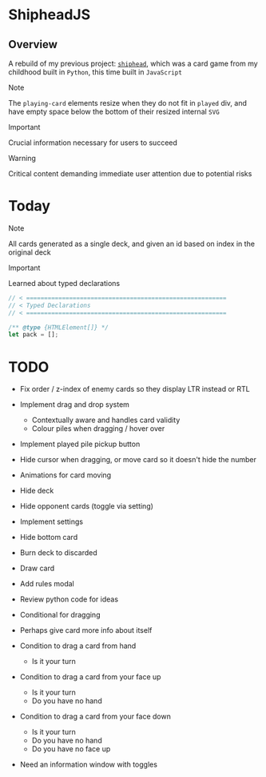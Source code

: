 # ShipheadJS

## Overview
A rebuild of my previous project: [`shiphead`](https://github.com/scarletti-ben/shiphead), which was a card game from my childhood built in `Python`, this time built in `JavaScript`


> [!NOTE]  
> The `playing-card` elements resize when they do not fit in `played` div, and have empty space below the bottom of their resized internal `SVG`

> [!IMPORTANT]  
> Crucial information necessary for users to succeed

> [!WARNING]  
> Critical content demanding immediate user attention due to potential risks


# Today
> [!NOTE]  
> All cards generated as a single deck, and given an id based on index in the original deck

> [!IMPORTANT]  
> Learned about typed declarations
```javascript
// < ========================================================
// < Typed Declarations
// < ========================================================

/** @type {HTMLElement[]} */
let pack = [];
```

# TODO
- Fix order / z-index of enemy cards so they display LTR instead or RTL
- Implement drag and drop system
    - Contextually aware and handles card validity
    - Colour piles when dragging / hover over
- Implement played pile pickup button
- Hide cursor when dragging, or move card so it doesn't hide the number
- Animations for card moving
- Hide deck
- Hide opponent cards (toggle via setting)
- Implement settings
- Hide bottom card
- Burn deck to discarded
- Draw card
- Add rules modal
- Review python code for ideas
- Conditional for dragging

- Perhaps give card more info about itself

- Condition to drag a card from hand
    - Is it your turn

- Condition to drag a card from your face up
    - Is it your turn
    - Do you have no hand

- Condition to drag a card from your face down
    - Is it your turn
    - Do you have no hand
    - Do you have no face up



- Need an information window with toggles